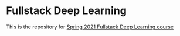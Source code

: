 # Fullstack Deep Learning
This is the repository for [Spring 2021 Fullstack Deep Learning course](https://fullstackdeeplearning.com/spring2021)



